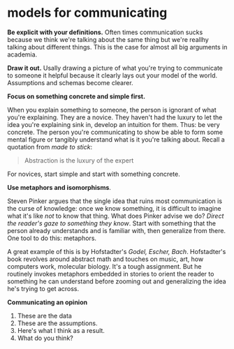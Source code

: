 # models for communicating

__Be explicit with your definitions.__ Often times communication sucks because we think we're talking about the same thing but we're reallhy talking about different things. This is the case for almost all big arguments in academia.

__Draw it out.__ Usally drawing a picture of what you're trying to communicate to someone it helpful because it clearly lays out your model of the world. Assumptions and schemas become clearer. 


__Focus on something concrete and simple first.__

When you explain something to someone, the person is ignorant of what you're explaining. They are a novice. They haven't had the luxury to let the idea you're explaining sink in, develop an intuition for them. Thus: be very concrete. The person you're communicating to show be able to form some mental figure or tangibly understand what is it you're talking about. Recall a quotation from _made to stick_:

> Abstraction is the luxury of the expert

For novices, start simple and start with something concrete.

__Use metaphors and isomorphisms__.

Steven Pinker argues that the single idea that ruins most communication is the curse of knowledge: once we know something, it is difficult to imagine what it's like _not_ to know that thing. What does Pinker advise we do? _Direct the reader's gaze to something they know_. Start with something that the person already understands and is familiar with, then generalize from there. One tool to do this: metaphors.

A great example of this is by Hofstadter's _Godel, Escher, Bach_. Hofstadter's book revolves around abstract math and touches on music, art, how computers work, molecular biology. It's a tough assignment. But he routinely invokes metaphors embedded in stories to orient the reader to something he can understand before zooming out and generalizing the idea he's trying to get across.

__Communicating an opinion__

1. These are the data
2. These are the assumptions.
3. Here's what I think as a result.
4. What do you think?
